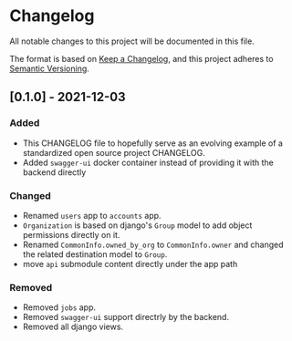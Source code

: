 # Changelog

All notable changes to this project will be documented in this file.

The format is based on [Keep a Changelog](https://keepachangelog.com/en/1.0.0/),
and this project adheres to [Semantic Versioning](https://semver.org/spec/v2.0.0.html).

## [0.1.0] - 2021-12-03
### Added
* This CHANGELOG file to hopefully serve as an evolving example of a
  standardized open source project CHANGELOG.
* Added `swagger-ui` docker container instead of providing it with the backend directly

### Changed
* Renamed `users` app to `accounts` app.
* `Organization` is based on django's `Group` model to add object permissions directly on it.
* Renamed `CommonInfo.owned_by_org` to `CommonInfo.owner` and changed the related destination 
  model to `Group`. 
* move `api` submodule content directly under the app path


### Removed
* Removed `jobs` app.
* Removed `swagger-ui` support directrly by the backend.
* Removed all django views.
